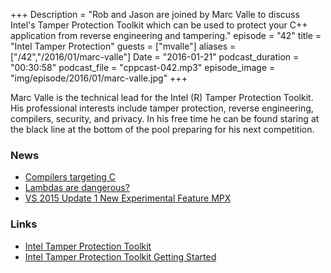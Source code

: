 +++
Description = "Rob and Jason are joined by Marc Valle to discuss Intel's Tamper Protection Toolkit which can be used to protect your C++ application from reverse engineering and tampering."
episode = "42"
title = "Intel Tamper Protection"
guests = ["mvalle"]
aliases = ["/42","/2016/01/marc-valle"]
Date = "2016-01-21"
podcast_duration = "00:30:58"
podcast_file = "cppcast-042.mp3"
episode_image = "img/episode/2016/01/marc-valle.jpg"
+++

Marc Valle is the technical lead for the Intel (R) Tamper Protection
Toolkit.  His professional interests include tamper protection,
reverse engineering, compilers, security, and privacy.  In his free
time he can be found staring at the black line at the bottom of the
pool preparing for his next competition.

### News ###

 - [Compilers targeting C](https://github.com/dbohdan/compilers-targeting-c)
 - [Lambdas are dangerous?](https://www.reddit.com/r/cpp/comments/40lm8o/lambdas_are_dangerous/)
 - [VS 2015 Update 1 New Experimental Feature MPX](http://blogs.msdn.com/b/vcblog/archive/2016/01/20/visual-studio-2015-update-1-new-experimental-feature-mpx.aspx)

### Links ###

 - [Intel Tamper Protection Toolkit](https://software.intel.com/tamper-protection)
 - [Intel Tamper Protection Toolkit Getting Started](https://software.intel.com/videos/intel-tamper-protection-toolkit-getting-started)
